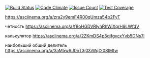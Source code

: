 
[![Build Status](https://travis-ci.org/Griffon2012/project-lvl1-s470.svg?branch=master)](https://travis-ci.org/Griffon2012/project-lvl1-s470)
[![Code Climate](https://codeclimate.com/github/Griffon2012/project-lvl1-s470/badges/gpa.svg)](https://codeclimate.com/github/Griffon2012/project-lvl1-s470)
[![Issue Count](https://codeclimate.com/github/Griffon2012/project-lvl1-s470/badges/issue_count.svg)](https://codeclimate.com/github/Griffon2012/project-lvl1-s470)
[![Test Coverage](https://codeclimate.com/github/Griffon2012/project-lvl1-s470/badges/coverage.svg)](https://codeclimate.com/github/Griffon2012/project-lvl1-s470/coverage)

https://asciinema.org/a/zra2y9emF4R00qUmza54b2FyT

четность https://asciinema.org/a/f8oHGDVRlyhRhWiXqrH9LWfdV

калькулятор https://asciinema.org/a/2ZKmDS4p5qjfgvcxYvb5DNs7i

наибольший общий делитель https://asciinema.org/a/3aM5w9J0nT3j0XiWqt208lMtw
